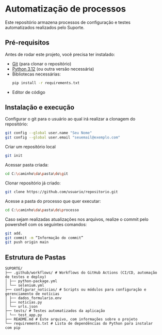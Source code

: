 # **Automatização de processos**

Este repositório armazena processos de configuração e testes automatizados realizados pelo Suporte.


## Pré-requisitos

Antes de rodar este projeto, você precisa ter instalado:

- [Git](https://git-scm.com/) (para clonar o repositório)
- [Python 3.12](https://www.python.org/downloads/) (ou outra versão necessária)
- Bibliotecas necessárias:
  ```bash
  pip install -r requirements.txt
  ```
- Editor de código


## Instalação e execução

Configurar o git para o usuário ao qual irá realizar a clonagem do repositório:

```bash
git config --global user.name "Seu Nome"
git config --global user.email "seuemail@exemplo.com"
```

Criar um repositório local

```bash
git init
```

Acessar pasta criada:

```bash
cd C:\caminho\da\pasta\do\git
```

Clonar repositório já criado:

```bash
git clone https://github.com/usuario/repositorio.git
```


Acesse a pasta do processo que quer executar:

```bash
cd C:\caminho\da\pasta\do\processo
```


Caso sejam realizadas atualizações nos arquivos, realize o commit pelo powershell com os seguintes comandos:

```bash
git add.
git commit -m “Informação do commit”
git push origin main
```


## Estrutura de Pastas

```
SUPORTE/
├── .github/workflows/ # Workflows do GitHub Actions (CI/CD, automação de testes e deploy)
│ ├── python-package.yml
│ └── selenium.yml
├── configurar_noticias/ # Scripts ou módulos para configuração e gerenciamento de notícias
│ ├── dados_formulario.env
│ ├── noticias.py
│ └── urls.json
├── tests/ # Testes automatizados da aplicação
│ └── test_app.py
├── README.md # Este arquivo, com informações sobre o projeto
└── requirements.txt # Lista de dependências do Python para instalar com pip
```






